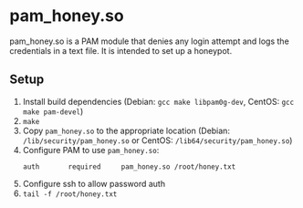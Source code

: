 # pam_honey.so

pam_honey.so is a PAM module that denies any login attempt and logs the credentials in a text file. It is intended to set up a honeypot.

## Setup
 1. Install build dependencies (Debian: `gcc make libpam0g-dev`, CentOS: `gcc make pam-devel`)
 2. `make`
 3. Copy `pam_honey.so` to the appropriate location (Debian: `/lib/security/pam_honey.so` or CentOS: `/lib64/security/pam_honey.so`)
 4. Configure PAM to use `pam_honey.so`:
    ```
    auth       required     pam_honey.so /root/honey.txt
    ```
 5. Configure ssh to allow password auth
 6. `tail -f /root/honey.txt`
